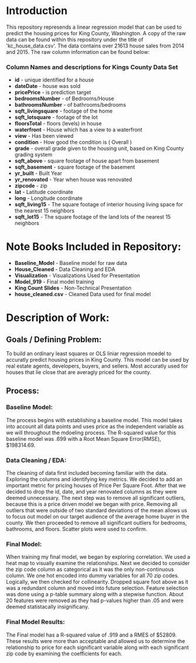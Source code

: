 # Introduction

This repository represends a linear regression model that can be used to predict the housing prices for King County, Washington. A copy of the raw data can be found within this repository under the title of 'kc_house_data.csv'. The data contains over 21613 house sales from 2014 and 2015. The raw column information can be found below:

### Column Names and descriptions for Kings County Data Set
* **id** - unique identified for a house
* **dateDate** - house was sold
* **pricePrice** -  is prediction target
* **bedroomsNumber** -  of Bedrooms/House
* **bathroomsNumber** -  of bathrooms/bedrooms
* **sqft_livingsquare** -  footage of the home
* **sqft_lotsquare** -  footage of the lot
* **floorsTotal** -  floors (levels) in house
* **waterfront** - House which has a view to a waterfront
* **view** - Has been viewed
* **condition** - How good the condition is ( Overall )
* **grade** - overall grade given to the housing unit, based on King County grading system
* **sqft_above** - square footage of house apart from basement
* **sqft_basement** - square footage of the basement
* **yr_built** - Built Year
* **yr_renovated** - Year when house was renovated
* **zipcode** - zip
* **lat** - Latitude coordinate
* **long** - Longitude coordinate
* **sqft_living15** - The square footage of interior housing living space for the nearest 15 neighbors
* **sqft_lot15** - The square footage of the land lots of the nearest 15 neighbors

# Note Books Included in Repository:

* **Baseline_Model** - Baseline model for raw data
* **House_Cleaned** - Data Cleaning and EDA
* **Visualization** -  Visualizations Used for Presentation
* **Model_919** -  Final model training
* **King Count Slides** -  Non-Technical Presentation
* **house_cleaned.csv** - Cleaned Data used for final model

# Description of Work:

## Goals / Defining Problem:

To build an ordinary least squares or OLS liniar regression moedel to accuratly predict housing prices in King County.  This model can be used by real estate agents, developers, buyers, and sellers. Most accuratly used for houses that lie close that are averagly priced for the county.    

## Process:

### Baseline Model:

The process begins with establishing a baseline model. This model takes into account all data points and uses price as the independent variable as we will throughout the mdoeling process. The R-squared value for this baseline model was .699 with a Root Mean Square Error(RMSE), $198314.69.

### Data Cleaning / EDA:

The cleaning of data first included becoming familiar with the data. Exploring the columns and identifying key metrics. We decided to add an important metric for pricing houses of Price Per Square Foot. After that we decided to drop the id, date, and year renovated columns as they were deemed unnecessary. The next step was to remove all significant outliers, because this is a price driven model we began with price. Removing all outliers that were outside of two standard deviations of the mean allows us to focus out model on our target audience of the average home buyer in the county. We then proceeded to remove all significant outliers for bedrooms, bathrooms, and floors. Scatter plots were used to confirm. 

### Final Model:

When training my final model, we began by exploring correlation. We used a heat map to visually examine the relationships. Next we decided to consider the zip code column as categorical as it was the only non-continuous column. We one hot encoded into dummy variables for all 70 zip codes. Logically, we then checked for collinearity. Dropped square foot above as it was a redundant column and moved into future selection. Feature selection was done using a p-table summary along with a stepwise function.  About 20 features were removed as they had p-values higher than .05 and were deemed statistacally insignificany.

### Final Model Results:

The Final model has a R-squared value of .919 and a RMES of $52809. These results were more than acceptable and allowed us to determine the relationship to price for each significant variable along with each significant zip code by examining the coefficients for each. 





